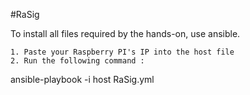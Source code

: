 #RaSig

To install all files required by the hands-on, use ansible.

    1. Paste your Raspberry PI's IP into the host file
    2. Run the following command :

ansible-playbook -i host RaSig.yml

